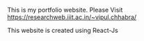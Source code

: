 
This is my portfolio website.
Please Visit https://researchweb.iiit.ac.in/~vipul.chhabra/

This website is created using React-Js

